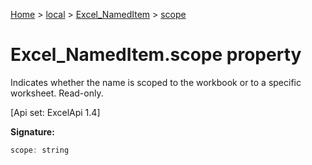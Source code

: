 [Home](./index) &gt; [local](local.md) &gt; [Excel\_NamedItem](local.excel_nameditem.md) &gt; [scope](local.excel_nameditem.scope.md)

# Excel\_NamedItem.scope property

Indicates whether the name is scoped to the workbook or to a specific worksheet. Read-only. 

 \[Api set: ExcelApi 1.4\]

**Signature:**
```javascript
scope: string
```
